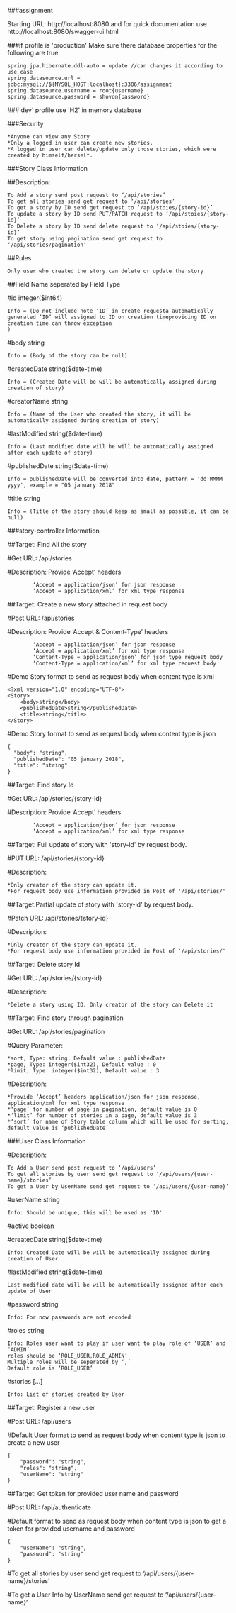 ###assignment

Starting URL: http://localhost:8080 and for quick documentation use http://localhost:8080/swagger-ui.html

###if profile is 'production' Make sure there database properties for the following are true

    spring.jpa.hibernate.ddl-auto = update //can changes it according to use case
    spring.datasource.url = jdbc:mysql://${MYSQL_HOST:localhost}:3306/assignment
    spring.datasource.username = root{username}
    spring.datasource.password = shovon{password}
    
###'dev' profile use 'H2' in memory database

###Security

    *Anyone can view any Story
    *Only a logged in user can create new stories.
    *A logged in user can delete/update only those stories, which were created by himself/herself.

###Story Class Information

##Description:	

    To Add a story send post request to ‘/api/stories’
    To get all stories send get request to ‘/api/stories’
    To get a story by ID send get request to ‘/api/stoies/{story-id}’
    To update a story by ID send PUT/PATCH request to ‘/api/stoies/{story-id}’
    To Delete a story by ID send delete request to ‘/api/stoies/{story-id}’
    To get story using pagination send get request to ‘/api/stories/pagination’
    

##Rules

    Only user who created the story can delete or update the story

##Field Name seperated by Field Type

#id	integer($int64)

    Info = (Do not include note ‘ID’ in create requesta automatically 
    generated ‘ID’ will assigned to ID on creation timeproviding ID on creation time can throw exception
    )

#body	string

    Info = (Body of the story can be null)

#createdDate	string($date-time)

    Info = (Created Date will be will be automatically assigned during creation of story)

#creatorName	string

    Info = (Name of the User who created the story, it will be automatically assigned during creation of story) 

#lastModified	string($date-time) 

    Info = (Last modified date will be will be automatically assigned after each update of story)

#publishedDate	string($date-time)

    Info = publishedDate will be converted into date, pattern = 'dd MMMM yyyy', example = "05 january 2018"

#title	string 

    Info = (Title of the story should keep as small as possible, it can be null)



###story-controller Information

##Target: Find All the story

#Get URL: /api/stories 

#Description: Provide ‘Accept’ headers 

            ‘Accept = application/json’ for json response
            ‘Accept = application/xml’ for xml type response
            
            
##Target: Create a new story attached in request body 

#Post URL: /api/stories

#Description: Provide ‘Accept & Content-Type’ headers 

            ‘Accept = application/json’ for json response
            ‘Accept = application/xml’ for xml type response
            ‘Content-Type = application/json’ for json type request body
            ‘Content-Type = application/xml’ for xml type request body     

#Demo Story format to send as request body when content type is xml

    <?xml version="1.0" encoding="UTF-8">
    <Story>
        <body>string</body>
        <publishedDate>string</publishedDate>
        <title>string</title>
    </Story>

#Demo Story format to send as request body when content type is json

    {
      "body": "string", 
      "publishedDate": "05 january 2018",
      "title": "string"
    }

##Target: Find story Id

#Get URL: /api/stories/{story-id}

#Description: Provide ‘Accept’ headers 

            ‘Accept = application/json’ for json response
            ‘Accept = application/xml’ for xml type response
            
##Target: Full update of story with 'story-id' by request body. 

#PUT URL: /api/stories/{story-id}

#Description: 

    *Only creator of the story can update it.
    *For request body use information provided in Post of '/api/stories/'
    
##Target:Partial update of story with 'story-id' by request body. 

#Patch URL: /api/stories/{story-id}

#Description: 

    *Only creator of the story can update it.
    *For request body use information provided in Post of '/api/stories/'

##Target: Delete story Id

#Get URL: /api/stories/{story-id}

#Description:

    *Delete a story using ID. Only creator of the story can Delete it
    

##Target: Find story through pagination

#Get URL: /api/stories/pagination

#Query Parameter:

    *sort, Type: string, Default value : publishedDate
    *page, Type: integer($int32), Default value : 0
    *limit, Type: integer($int32), Default value : 3
    
#Description:

    *Provide ‘Accept’ headers application/json for json response, application/xml for xml type response  
    *‘page’ for number of page in pagination, default value is 0
    *‘limit’ for number of stories in a page, default value is 3
    *‘sort’ for name of Story table column which will be used for sorting, default value is ‘publishedDate’
    
###User Class Information

#Description:

    To Add a User send post request to ‘/api/users’
    To get all stories by user send get request to ‘/api/users/{user-name}/stories’
    To get a User by UserName send get request to ‘/api/users/{user-name}’

#userName	string

    Info: Should be unique, this will be used as 'ID'        

#active	boolean

#createdDate	string($date-time)

    Info: Created Date will be will be automatically assigned during creation of User

#lastModified	string($date-time)

    Last modified date will be will be automatically assigned after each update of User

#password	string

    Info: For now passwords are not encoded 

#roles	string

    Info: Roles user want to play if user want to play role of ‘USER’ and ‘ADMIN’
    roles should be ‘ROLE_USER,ROLE_ADMIN’
    Multiple roles will be seperated by ‘,’
    Default role is ‘ROLE_USER’

#stories	[...]

    Info: List of stories created by User

##Target: Register a new user

#Post URL: /api/users

#Default User format to send as request body when content type is json to create a new user

    {
        "password": "string",
        "roles": "string",
        "userName": "string"
    }


##Target: Get token for provided user name and password

#Post URL: /api/authenticate

#Default format to send as request body when content type is json to get a token for provided username and password

    {
        "userName": "string",
        "password": "string"
    }
  
#To get all stories by user send get request to ‘/api/users/{user-name}/stories’

#To get a User Info by UserName send get request to ‘/api/users/{user-name}’
